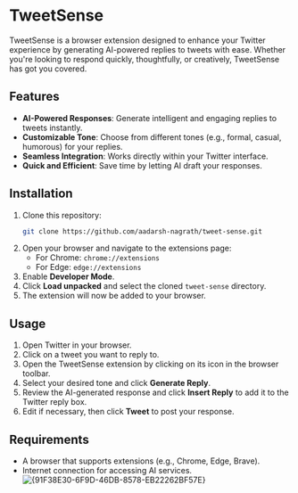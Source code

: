 # TweetSense

TweetSense is a browser extension designed to enhance your Twitter experience by generating AI-powered replies to tweets with ease. Whether you're looking to respond quickly, thoughtfully, or creatively, TweetSense has got you covered.

## Features
- **AI-Powered Responses**: Generate intelligent and engaging replies to tweets instantly.
- **Customizable Tone**: Choose from different tones (e.g., formal, casual, humorous) for your replies.
- **Seamless Integration**: Works directly within your Twitter interface.
- **Quick and Efficient**: Save time by letting AI draft your responses.

## Installation

1. Clone this repository:
   ```bash
   git clone https://github.com/aadarsh-nagrath/tweet-sense.git
   ```
2. Open your browser and navigate to the extensions page:
   - For Chrome: `chrome://extensions`
   - For Edge: `edge://extensions`
3. Enable **Developer Mode**.
4. Click **Load unpacked** and select the cloned `tweet-sense` directory.
5. The extension will now be added to your browser.

## Usage

1. Open Twitter in your browser.
2. Click on a tweet you want to reply to.
3. Open the TweetSense extension by clicking on its icon in the browser toolbar.
4. Select your desired tone and click **Generate Reply**.
5. Review the AI-generated response and click **Insert Reply** to add it to the Twitter reply box.
6. Edit if necessary, then click **Tweet** to post your response.

## Requirements
- A browser that supports extensions (e.g., Chrome, Edge, Brave).
- Internet connection for accessing AI services.
![{91F38E30-6F9D-46DB-8578-EB22262BF57E}](https://github.com/user-attachments/assets/38c3094f-2ee8-4fd0-b111-6776fb987769)
